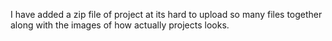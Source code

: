 I have added a zip file of project at its hard to upload so many files together along with the images of how actually projects looks. 
